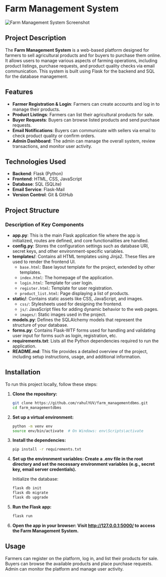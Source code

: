 
# Farm Management System
![Farm Management System Screenshot](farmer%20system/static/images/bg.jpg)


## Project Description

The **Farm Management System** is a web-based platform designed for farmers to sell agricultural products and for buyers to purchase them online. It allows users to manage various aspects of farming operations, including product listings, purchase requests, and product quality checks via email communication. This system is built using Flask for the backend and SQL for the database management.

## Features

- **Farmer Registration & Login**: Farmers can create accounts and log in to manage their products.
- **Product Listings**: Farmers can list their agricultural products for sale.
- **Buyer Requests**: Buyers can browse listed products and send purchase requests.
- **Email Notifications**: Buyers can communicate with sellers via email to check product quality or confirm orders.
- **Admin Dashboard**: The admin can manage the overall system, review transactions, and monitor user activity.

## Technologies Used

- **Backend**: Flask (Python)
- **Frontend**: HTML, CSS, JavaScript
- **Database**: SQL (SQLite)
- **Email Service**: Flask-Mail
- **Version Control**: Git & GitHub

## Project Structure


### Description of Key Components

- **app.py**: This is the main Flask application file where the app is initialized, routes are defined, and core functionalities are handled.
- **config.py**: Stores the configuration settings such as database URI, secret keys, and other environment-specific variables.
- **templates/**: Contains all HTML templates using Jinja2. These files are used to render the frontend UI.
  - `base.html`: Base layout template for the project, extended by other templates.
  - `index.html`: The homepage of the application.
  - `login.html`: Template for user login.
  - `register.html`: Template for user registration.
  - `product_list.html`: Page displaying a list of products.
- **static/**: Contains static assets like CSS, JavaScript, and images.
  - `css/`: Stylesheets used for designing the frontend.
  - `js/`: JavaScript files for adding dynamic behavior to the web pages.
  - `images/`: Static images used in the project.
- **models.py**: Defines the SQLAlchemy models that represent the structure of your database.
- **forms.py**: Contains Flask-WTF forms used for handling and validating user input for forms such as login, registration, etc.
- **requirements.txt**: Lists all the Python dependencies required to run the application.
- **README.md**: This file provides a detailed overview of the project, including setup instructions, usage, and additional information.



## Installation

To run this project locally, follow these steps:

1. **Clone the repository:**
   ```bash
   git clone https://github.com/rahulYUV/farm_managementdbms.git
   cd farm_managementdbms
   ```

2. **Set up a virtual environment:**

   ```bash
   python -m venv env
   source env/bin/activate  # On Windows: env\Scripts\activate
   ```

3. **Install the dependencies:**

   ```bash
   pip install -r requirements.txt
   ```

4. **Set up the environment variables: Create a .env file in the root directory and set the necessary environment variables (e.g., secret key, email server credentials).**

   Initialize the database:

   ```bash
   flask db init
   flask db migrate
   flask db upgrade
   ```

5. **Run the Flask app:**

   ```bash
   flask run
   ```

6. **Open the app in your browser: Visit http://127.0.0.1:5000/ to access the Farm Management System.**

## Usage
Farmers can register on the platform, log in, and list their products for sale.
Buyers can browse the available products and place purchase requests.
Admin can monitor the platform and manage user activity.
